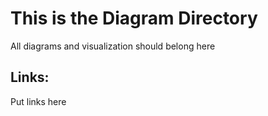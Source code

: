 # This is the Diagram Directory

All diagrams and visualization should belong here

## Links:
Put links here
